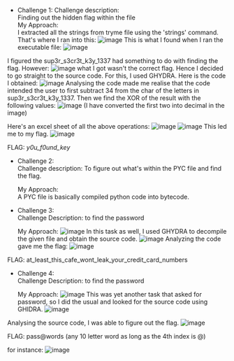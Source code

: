 - Challenge 1:
  Challenge description:
  <br>
  Finding out the hidden flag within the file
  </br>
  My Approach:
  <br>
  I extracted all the strings from tryme file using the 'strings' command. That's where I ran into this:
  ![image](https://github.com/bhavisan/PHASE-2-CHALLENGES/assets/155368794/6d832ce4-7a76-4ded-adb9-55cc30e127b9)
  This is what I found when I ran the executable file:
  ![image](https://github.com/bhavisan/PHASE-2-CHALLENGES/assets/155368794/956e9056-92dc-4320-bd9e-07d7cca07b88)

I figured the sup3r_s3cr3t_k3y_1337 had something to do with finding the flag. However:
![image](https://github.com/bhavisan/PHASE-2-CHALLENGES/assets/155368794/7645d629-9536-4a15-b80d-00b115d140c5)
what I got wasn't the correct flag. Hence I decided to go straight to the source code. For this, I used GHYDRA. Here is the code I obtained:
![image](https://github.com/bhavisan/PHASE-2-CHALLENGES/assets/155368794/cffb777d-6a95-4e47-876d-c5d934b67bf6)
Analysing the code made me realise that the code intended the user to first subtract 34 from the char of the letters in sup3r_s3cr3t_k3y_1337. Then we find the XOR of the result with the following values:
![image](https://github.com/bhavisan/PHASE-2-CHALLENGES/assets/155368794/3bd0c423-2311-4dfb-a8f3-e04d242514b6)
(I have converted the first two into decimal in the image)

Here's an excel sheet of all the above operations:
![image](https://github.com/bhavisan/PHASE-2-CHALLENGES/assets/155368794/c6578c6e-9791-459e-8e30-25bcd538a59d)
![image](https://github.com/bhavisan/PHASE-2-CHALLENGES/assets/155368794/af6611bc-e933-4740-8ea4-059482710bdc)
This led me to my flag.
![image](https://github.com/bhavisan/PHASE-2-CHALLENGES/assets/155368794/d58aa93d-9730-4397-83f0-ad71acf2a52f)

FLAG: _y0u_f0und_key_

- Challenge 2:
  <br>
  Challenge description: To figure out what's within the PYC file and find the flag.
  </br>

  My Approach:
  <br>
  A PYC file is basically compiled python code into bytecode.

- Challenge 3:
  <br>
  Challenge Description: to find the password
  </br>

  My Approach:
  ![image](https://github.com/bhavisan/PHASE-2-CHALLENGES/assets/155368794/c3a4988c-064d-43b1-8881-ae527facdbb7)
In this task as well, I used GHYDRA to decompile the given file and obtain the source code.
![image](https://github.com/bhavisan/PHASE-2-CHALLENGES/assets/155368794/81e298a4-ee5d-40bc-a15d-85118338feb0)
Analyzing the code gave me the flag:
![image](https://github.com/bhavisan/PHASE-2-CHALLENGES/assets/155368794/5b9f3784-af50-42a9-8012-ecb0c282521e)

FLAG: at_least_this_cafe_wont_leak_your_credit_card_numbers

- Challenge 4:
   <br>
   Challenge Description: to find the password
  </br>

  My Approach:
  ![image](https://github.com/bhavisan/PHASE-2-CHALLENGES/assets/155368794/f81b6567-cebd-4942-86c4-297f3e52fea2)
 This was yet another task that asked for password, so I did the usual and looked for the source code using GHIDRA.
![image](https://github.com/bhavisan/PHASE-2-CHALLENGES/assets/155368794/9b9788dd-ce3a-4695-8083-0ee5a0dc7c9a)

Analysing the source code, I was able to figure out the flag.
![image](https://github.com/bhavisan/PHASE-2-CHALLENGES/assets/155368794/d6ce3c21-56b8-40be-8c95-f10483f5ff41)

FLAG: pass@words (any 10 letter word as long as the 4th index is @)

for instance:
![image](https://github.com/bhavisan/PHASE-2-CHALLENGES/assets/155368794/93a77b87-444a-4279-b642-1fe2de4ade70)

